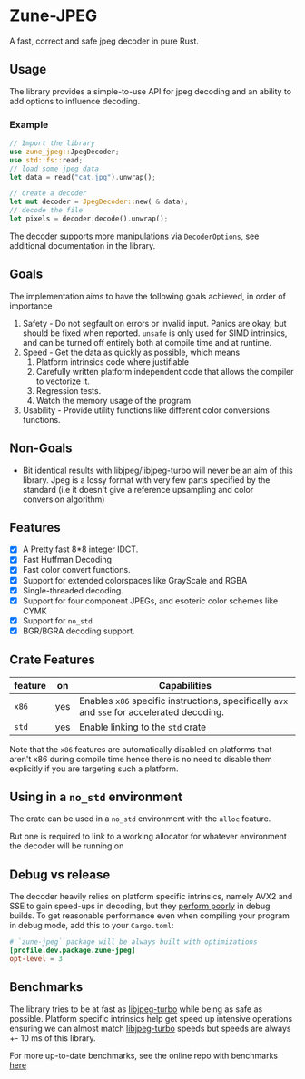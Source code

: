 # Zune-JPEG

A fast, correct and safe jpeg decoder in pure Rust.

## Usage

The library provides a simple-to-use API for jpeg decoding
and an ability to add options to influence decoding.

### Example

```Rust
// Import the library
use zune_jpeg::JpegDecoder;
use std::fs::read;
// load some jpeg data
let data = read("cat.jpg").unwrap();

// create a decoder
let mut decoder = JpegDecoder::new( & data);
// decode the file
let pixels = decoder.decode().unwrap();
```

The decoder supports more manipulations via `DecoderOptions`,
see additional documentation in the library.

## Goals

The implementation aims to have the following goals achieved,
in order of importance

1. Safety - Do not segfault on errors or invalid input. Panics are okay, but
   should be fixed when reported. `unsafe` is only used for SIMD intrinsics,
   and can be turned off entirely both at compile time and at runtime.
2. Speed - Get the data as quickly as possible, which means
    1. Platform intrinsics code where justifiable
    2. Carefully written platform independent code that allows the
       compiler to vectorize it.
    3. Regression tests.
    4. Watch the memory usage of the program
3. Usability - Provide utility functions like different color conversions functions.

## Non-Goals

- Bit identical results with libjpeg/libjpeg-turbo will never be an aim of this library.
  Jpeg is a lossy format with very few parts specified by the standard
  (i.e it doesn't give a reference upsampling and color conversion algorithm)

## Features

- [x] A Pretty fast 8*8 integer IDCT.
- [x] Fast Huffman Decoding
- [x] Fast color convert functions.
- [x] Support for extended colorspaces like GrayScale and RGBA
- [X] Single-threaded decoding.
- [X] Support for four component JPEGs, and esoteric color schemes like CYMK
- [X] Support for `no_std`
- [X] BGR/BGRA decoding support.

## Crate Features

| feature | on  | Capabilities                                                                                |
|---------|-----|---------------------------------------------------------------------------------------------|
| `x86`   | yes | Enables `x86` specific instructions, specifically `avx` and `sse` for accelerated decoding. |
| `std`   | yes | Enable linking to the `std` crate                                                           |

Note that the `x86` features are automatically disabled on platforms that aren't x86 during compile
time hence there is no need to disable them explicitly if you are targeting such a platform.

## Using in a `no_std` environment

The crate can be used in a `no_std` environment with the `alloc` feature.

But one is required to link to a working allocator for whatever environment the decoder
will be running on

## Debug vs release

The decoder heavily relies on platform specific intrinsics, namely AVX2 and SSE to gain speed-ups in decoding,
but they [perform poorly](https://godbolt.org/z/vPq57z13b) in debug builds. To get reasonable performance even
when compiling your program in debug mode, add this to your `Cargo.toml`:

```toml
# `zune-jpeg` package will be always built with optimizations
[profile.dev.package.zune-jpeg]
opt-level = 3
```

## Benchmarks

The library tries to be at fast as [libjpeg-turbo] while being as safe as possible.
Platform specific intrinsics help get speed up intensive operations ensuring we can almost
match [libjpeg-turbo] speeds but speeds are always +- 10 ms of this library.

For more up-to-date benchmarks, see the online repo with
benchmarks [here](https://etemesi254.github.io/assets/criterion/report/index.html)


[libjpeg-turbo]:https://github.com/libjpeg-turbo/libjpeg-turbo/

[image-rs/jpeg-decoder]:https://github.com/image-rs/jpeg-decoder/tree/master/src
